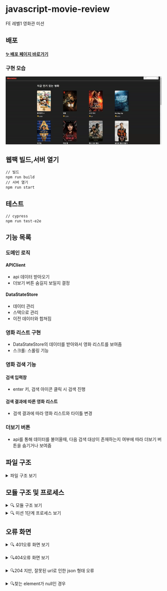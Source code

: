 # javascript-movie-review

FE 레벨1 영화관 미션

## 배포

#### [✨ 배포 페이지 바로가기](https://badahertz52.github.io/javascript-movie-review/dist)

### 구현 모습

<img src="./movie_review.gif" width="600px" />

## 웹팩 빌드,서버 열기

```dash
// 빌드
npm run build
// 서버 열기
npm run start
```

## 테스트

```dash
// cypress
npm run test-e2e
```

## 기능 목록

### 도메인 로직

#### APIClient

- api 데이터 받아오기
- 더보기 버튼 숨길지 보일지 결정

#### DataStateStore

- 데이터 관리
- 스택으로 관리
- 이전 데이터와 합쳐짐

### 영화 리스트 구현

- DataStateStore의 데이터를 받아와서 영화 리스트를 보여줌
- 스크롤: 스롤링 기능

### 영화 검색 기능

#### 검색 입력창

- enter 키, 검색 아이콘 클릭 시 검색 진행

#### 검색 결과에 따른 영화 리스트

- 검색 결과에 따라 영화 리스트와 타이틀 변경

### 더보기 버튼

- api를 통해 데이터를 불어올때, 다음 검색 대상이 존재하는지 여부에 따라 더보기 버튼을 숨기거나 보여줌

## 파일 구조

<details>
<summary>파일 구조 보기</summary>
<div markdown="1">

```
📦src
 ┣ 📂components
 ┃ ┣ 📂modal
 ┃ ┃ ┣ 📜AlertModal.ts
 ┃ ┃ ┗ 📜ModalContainer.ts
 ┃ ┣ 📂skeleton
 ┃ ┃ ┣ 📜SkeletonCard.ts
 ┃ ┃ ┣ 📜SkeletonList.ts
 ┃ ┃ ┗ 📜SkeletonListContainer.ts
 ┃ ┣ 📜ErrorView.ts
 ┃ ┣ 📜Header.ts
 ┃ ┣ 📜Label.ts
 ┃ ┣ 📜MoreButton.ts
 ┃ ┣ 📜MovieCard.ts
 ┃ ┣ 📜MovieImg.ts
 ┃ ┣ 📜MovieItem.ts
 ┃ ┣ 📜MovieList.ts
 ┃ ┣ 📜MovieListContainer.ts
 ┃ ┣ 📜MovieListTitle.ts
 ┃ ┣ 📜MovieScore.ts
 ┃ ┣ 📜MovieTitle.ts
 ┃ ┣ 📜NoneMovieItem.ts
 ┃ ┣ 📜RefreshButton.ts
 ┃ ┗ 📜SearchBox.ts
 ┣ 📂constants
 ┃ ┣ 📜apiErrorMessage.ts
 ┃ ┣ 📜index.ts
 ┃ ┗ 📜system.ts
 ┣ 📂model
 ┃ ┣ 📜APIClient.ts
 ┃ ┣ 📜DataStateStore.ts
 ┃ ┗ 📜index.ts
 ┣ 📂service
 ┃ ┣ 📜AlertModalForNullEl.ts
 ┃ ┣ 📜DataFetcher.ts
 ┃ ┣ 📜ErrorViewController.ts
 ┃ ┗ 📜SkeletonController.ts
 ┣ 📂styles
 ┃ ┣ 📜common.css
 ┃ ┣ 📜error-view.css
 ┃ ┣ 📜header.css
 ┃ ┣ 📜modal.css
 ┃ ┣ 📜more-button.css
 ┃ ┣ 📜movie-list.css
 ┃ ┣ 📜refresh-button.css
 ┃ ┣ 📜reset.css
 ┃ ┣ 📜search-box.css
 ┃ ┣ 📜skeleton.css
 ┃ ┗ 📜style-constants.css
 ┣ 📂type
 ┃ ┣ 📜global.d.ts
 ┃ ┗ 📜movie.ts
 ┣ 📂utils
 ┃ ┣ 📜createElementWithAttribute.ts
 ┃ ┣ 📜debouneFunc.ts
 ┃ ┗ 📜index.ts
 ┣ 📜app.ts
 ┣ 📜config.ts
 ┗ 📜index.js
```

</div>
</details>

## 모듈 구조 및 프로세스

<details>
<summary>🔍 모듈 구조 보기</summary>
<div markdown="1">

<img src="./모듈구조.png" alt="모둘 구조" width="700px" />

</div>
</details>

<details>
<summary>🔍 미션 1단계 프로세스 보기</summary>
<div markdown="1">

<img src="./movie_review_step1_process.png" alt="영화 리뷰 미션 step1 프로세스" width="700px">

</div>
</details>

## 오류 화면

<details>
<summary> 🔍 401오류 화면 보기</summary>
<div markdown="401">
<img src="./errorImages/401_error.png" alt="401 error" width="500px" />

</div>
</details>
<br/>

<details>
<summary>🔍404오류 화면 보기</summary>
<div markdown="404">
<img src="./errorImages/404_error.png" alt="404error" width="500px"  />

</div>
</details>
<br/>

<details>
<summary> 🔍204 지만, 잘못된 url로 인한 json 형태 오류</summary>
<div markdown="204">
<div>  데이터 통신을 성공했지만, url이 잘못되어 response를 json형태로 변형하지 못할 때 오류 화면
</div>
<img src="./errorImages/json_error.png" alt="json error" width="500px"  />
</div>
</details>
<br/>

<details>
<summary> 🔍찾는 element가 null인 경우</summary>
<div markdown="alert">
  <img src="./errorImages/alert.png" alt="json error" width="500px"  />
</div>
</details>
